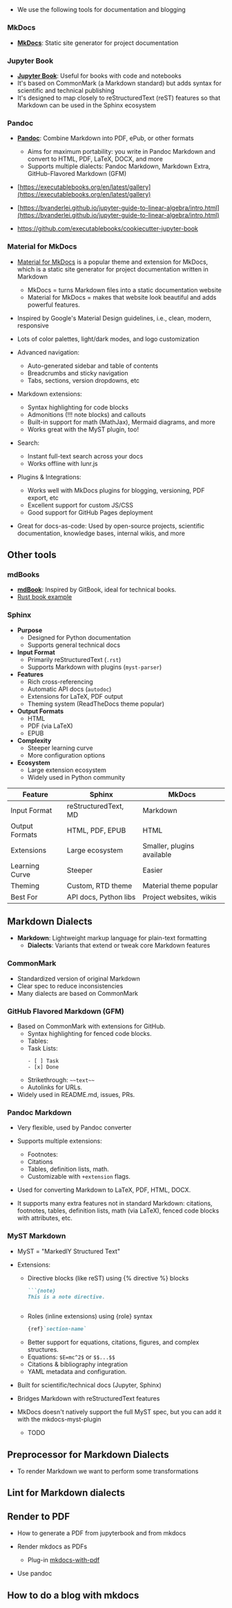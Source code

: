 ## 

- We use the following tools for documentation and blogging

### MkDocs
- [**MkDocs**](https://www.mkdocs.org/): Static site generator for project
  documentation

### Jupyter Book
- [**Jupyter Book**](https://jupyterbook.org/): Useful for books with code and
  notebooks
- It's based on CommonMark (a Markdown standard) but adds syntax for scientific
  and technical publishing
- It's designed to map closely to reStructuredText (reST) features so that
  Markdown can be used in the Sphinx ecosystem

### Pandoc
- [**Pandoc**](https://pandoc.org/): Combine Markdown into PDF, ePub, or other
  formats
  - Aims for maximum portability: you write in Pandoc Markdown and convert to
    HTML, PDF, LaTeX, DOCX, and more
  - Supports multiple dialects: Pandoc Markdown, Markdown Extra, GitHub-Flavored
    Markdown (GFM)

- [https://executablebooks.org/en/latest/gallery](https://executablebooks.org/en/latest/gallery)  
- [https://bvanderlei.github.io/jupyter-guide-to-linear-algebra/intro.html](https://bvanderlei.github.io/jupyter-guide-to-linear-algebra/intro.html)  
- https://github.com/executablebooks/cookiecutter-jupyter-book

### Material for MkDocs
- [Material for MkDocs](https://squidfunk.github.io/mkdocs-material/) is a
  popular theme and extension for MkDocs, which is a static site generator for
  project documentation written in Markdown
	- MkDocs = turns Markdown files into a static documentation website
	- Material for MkDocs = makes that website look beautiful and adds powerful features.

- Inspired by Google's Material Design guidelines, i.e., clean, modern, responsive
- Lots of color palettes, light/dark modes, and logo customization

- Advanced navigation:
  - Auto-generated sidebar and table of contents
  - Breadcrumbs and sticky navigation
  - Tabs, sections, version dropdowns, etc

- Markdown extensions:
  - Syntax highlighting for code blocks
  - Admonitions (!!! note blocks) and callouts
  - Built-in support for math (MathJax), Mermaid diagrams, and more
  - Works great with the MyST plugin, too!

- Search:
  - Instant full-text search across your docs
  - Works offline with lunr.js

- Plugins & Integrations:
  - Works well with MkDocs plugins for blogging, versioning, PDF export, etc
  - Excellent support for custom JS/CSS
  - Good support for GitHub Pages deployment

- Great for docs-as-code:
    Used by open-source projects, scientific documentation, knowledge bases, internal wikis, and more

##  Other tools

### mdBooks
- [**mdBook**](https://rust-lang.github.io/mdBook/): Inspired by GitBook,
  ideal for technical books.
- [Rust book example](https://github.com/rust-lang/mdBook)  

### Sphinx

- **Purpose**
  - Designed for Python documentation
  - Supports general technical docs
- **Input Format**
  - Primarily reStructuredText (`.rst`)
  - Supports Markdown with plugins (`myst-parser`)
- **Features**
  - Rich cross-referencing
  - Automatic API docs (`autodoc`)
  - Extensions for LaTeX, PDF output
  - Theming system (ReadTheDocs theme popular)
- **Output Formats**
  - HTML
  - PDF (via LaTeX)
  - EPUB
- **Complexity**
  - Steeper learning curve
  - More configuration options
- **Ecosystem**
  - Large extension ecosystem
  - Widely used in Python community

| Feature               | Sphinx                | MkDocs                    |
|-----------------------|-----------------------|---------------------------|
| Input Format          | reStructuredText, MD  | Markdown                  |
| Output Formats        | HTML, PDF, EPUB       | HTML                      |
| Extensions            | Large ecosystem       | Smaller, plugins available|
| Learning Curve        | Steeper               | Easier                    |
| Theming               | Custom, RTD theme     | Material theme popular    |
| Best For              | API docs, Python libs | Project websites, wikis   |

## Markdown Dialects

- **Markdown**: Lightweight markup language for plain-text formatting
  - **Dialects**: Variants that extend or tweak core Markdown features

### CommonMark
- Standardized version of original Markdown
- Clear spec to reduce inconsistencies
- Many dialects are based on CommonMark

### GitHub Flavored Markdown (GFM)
- Based on CommonMark with extensions for GitHub.
  - Syntax highlighting for fenced code blocks.
  - Tables:
  - Task Lists:
    ```
    - [ ] Task
    - [x] Done
    ```
  - Strikethrough: `~~text~~`
  - Autolinks for URLs.
- Widely used in README.md, issues, PRs.

### Pandoc Markdown
- Very flexible, used by Pandoc converter
- Supports multiple extensions:
  - Footnotes:
  - Citations
  - Tables, definition lists, math.
  - Customizable with `+extension` flags.
- Used for converting Markdown to LaTeX, PDF, HTML, DOCX.

- It supports many extra features not in standard Markdown: citations, footnotes,
  tables, definition lists, math (via LaTeX), fenced code blocks with attributes,
  etc.


### MyST Markdown
- MyST = "MarkedlY Structured Text"
- Extensions:
  - Directive blocks (like reST) using {% directive %} blocks
    ```markdown
    ```{note}
    This is a note directive.
    ```
    ```
  - Roles (inline extensions) using {role} syntax
    ```markdown
    {ref}`section-name`
    ```
  - Better support for equations, citations, figures, and complex structures.
  - Equations: `$E=mc^2$` or `$$...$$`
  - Citations & bibliography integration
  - YAML metadata and configuration.

- Built for scientific/technical docs (Jupyter, Sphinx)
- Bridges Markdown with reStructuredText features

- MkDocs doesn't natively support the full MyST spec, but you can add it with
  the mkdocs-myst-plugin
  - TODO

## Preprocessor for Markdown Dialects

- To render Markdown we want to perform some transformations

## Lint for Markdown dialects

## Render to PDF

- How to generate a PDF from jupyterbook and from mkdocs

- Render mkdocs as PDFs
  - Plug-in [mkdocs-with-pdf](https://github.com/orzih/mkdocs-with-pdf)

- Use pandoc

## How to do a blog with mkdocs

